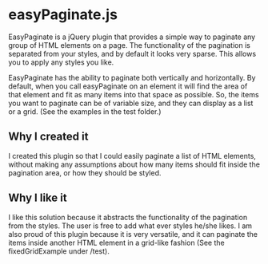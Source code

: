 easyPaginate.js
===============
EasyPaginate is a jQuery plugin that provides a simple way to paginate any group of HTML elements on a page. The functionality of the pagination is separated from your styles, and by default it looks very sparse. This allows you to apply any styles you like. 

EasyPaginate has the ability to paginate both vertically and horizontally. By default, when you call easyPaginate on an element it will find the area of that element and fit as many items into that space as possible. So, the items you want to paginate can be of variable size, and they can display as a list or a grid. (See the examples in the test folder.)

Why I created it
----------------
I created this plugin so that I could easily paginate a list of HTML elements, without making any assumptions about how many items should fit inside the pagination area, or how they should be styled.

Why I like it
-------------
I like this solution because it abstracts the functionality of the pagination from the styles. The user is free to add what ever styles he/she likes. I am also proud of this plugin because it is very versatile, and it can paginate the items inside another HTML element in a grid-like fashion (See the fixedGridExample under /test).